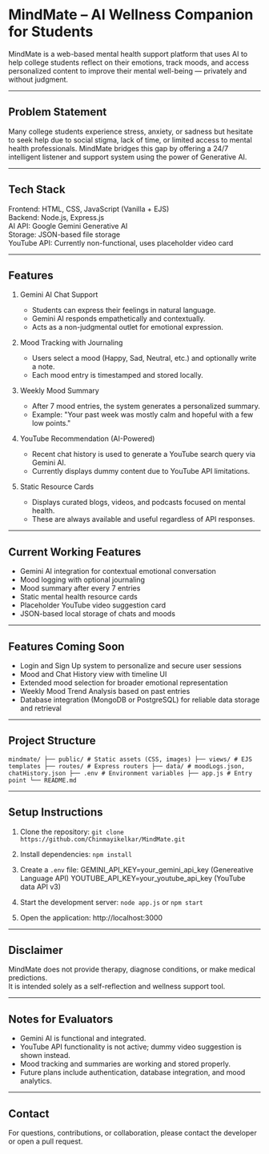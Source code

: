 # MindMate – AI Wellness Companion for Students

MindMate is a web-based mental health support platform that uses AI to help college students reflect on their emotions, track moods, and access personalized content to improve their mental well-being — privately and without judgment.

---

## Problem Statement

Many college students experience stress, anxiety, or sadness but hesitate to seek help due to social stigma, lack of time, or limited access to mental health professionals. MindMate bridges this gap by offering a 24/7 intelligent listener and support system using the power of Generative AI.

---

## Tech Stack

Frontend: HTML, CSS, JavaScript (Vanilla + EJS)  
Backend: Node.js, Express.js  
AI API: Google Gemini Generative AI  
Storage: JSON-based file storage  
YouTube API: Currently non-functional, uses placeholder video card

---

## Features

1. Gemini AI Chat Support  
   - Students can express their feelings in natural language.  
   - Gemini AI responds empathetically and contextually.  
   - Acts as a non-judgmental outlet for emotional expression.

2. Mood Tracking with Journaling  
   - Users select a mood (Happy, Sad, Neutral, etc.) and optionally write a note.  
   - Each mood entry is timestamped and stored locally.

3. Weekly Mood Summary  
   - After 7 mood entries, the system generates a personalized summary.  
   - Example: "Your past week was mostly calm and hopeful with a few low points."

4. YouTube Recommendation (AI-Powered)  
   - Recent chat history is used to generate a YouTube search query via Gemini AI.  
   - Currently displays dummy content due to YouTube API limitations.

5. Static Resource Cards  
   - Displays curated blogs, videos, and podcasts focused on mental health.  
   - These are always available and useful regardless of API responses.

---

## Current Working Features

- Gemini AI integration for contextual emotional conversation
- Mood logging with optional journaling
- Mood summary after every 7 entries
- Static mental health resource cards
- Placeholder YouTube video suggestion card
- JSON-based local storage of chats and moods

---

## Features Coming Soon

- Login and Sign Up system to personalize and secure user sessions
- Mood and Chat History view with timeline UI
- Extended mood selection for broader emotional representation
- Weekly Mood Trend Analysis based on past entries
- Database integration (MongoDB or PostgreSQL) for reliable data storage and retrieval

---

## Project Structure

`mindmate/
├── public/ # Static assets (CSS, images)
├── views/ # EJS templates
├── routes/ # Express routers
├── data/ # moodLogs.json, chatHistory.json
├── .env # Environment variables
├── app.js # Entry point
└── README.md`

---

## Setup Instructions

1. Clone the repository:
`git clone https://github.com/Chinmayikelkar/MindMate.git`

1. Install dependencies:
`npm install`

1. Create a `.env` file:
GEMINI_API_KEY=your_gemini_api_key (Genereative Language API)
YOUTUBE_API_KEY=your_youtube_api_key (YouTube data API v3)

1. Start the development server:
`node app.js` or `npm start`

1. Open the application:
http://localhost:3000

---

## Disclaimer

MindMate does not provide therapy, diagnose conditions, or make medical predictions.  
It is intended solely as a self-reflection and wellness support tool.

---

## Notes for Evaluators

- Gemini AI is functional and integrated.
- YouTube API functionality is not active; dummy video suggestion is shown instead.
- Mood tracking and summaries are working and stored properly.
- Future plans include authentication, database integration, and mood analytics.

---

## Contact

For questions, contributions, or collaboration, please contact the developer or open a pull request.
